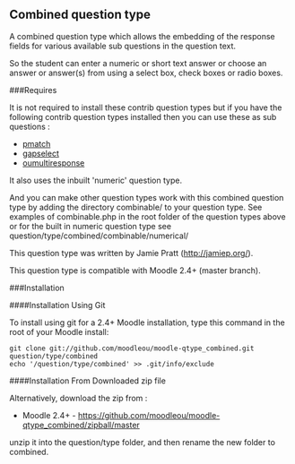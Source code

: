 Combined question type
----------------------

A combined question type which allows the embedding of the response fields for various available
sub questions in the question text.

So the student can enter a numeric or short text answer or choose an answer or answer(s) from
 using a select box, check boxes or radio boxes.

###Requires

It is not required to install these contrib question types but if you have the following contrib question types installed then
you can use these as sub questions :

* [pmatch](https://github.com/moodleou/moodle-qtype_pmatch/)
* [gapselect](https://github.com/moodleou/moodle-qtype_gapselect/)
* [oumultiresponse](https://github.com/moodleou/moodle-qtype_oumultiresponse/)

It also uses the inbuilt 'numeric' question type.

And you can make other question types work with this combined question type by adding the directory combinable/ to your question
type. See examples of combinable.php in the root folder of the question types above or for the built in numeric question type
see question/type/combined/combinable/numerical/


This question type was written by Jamie Pratt (http://jamiep.org/).

This question type is compatible with Moodle 2.4+  (master branch).

###Installation

####Installation Using Git 

To install using git for a 2.4+ Moodle installation, type this command in the
root of your Moodle install:

    git clone git://github.com/moodleou/moodle-qtype_combined.git question/type/combined
    echo '/question/type/combined' >> .git/info/exclude

####Installation From Downloaded zip file

Alternatively, download the zip from :

* Moodle 2.4+ - https://github.com/moodleou/moodle-qtype_combined/zipball/master

unzip it into the question/type folder, and then rename the new folder to combined.
